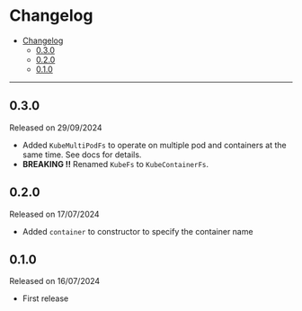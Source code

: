 # Changelog

- [Changelog](#changelog)
  - [0.3.0](#030)
  - [0.2.0](#020)
  - [0.1.0](#010)

---

## 0.3.0

Released on 29/09/2024

- Added `KubeMultiPodFs` to operate on multiple pod and containers at the same time. See docs for details.
- **BREAKING ‼️** Renamed `KubeFs` to `KubeContainerFs`.

## 0.2.0

Released on 17/07/2024

- Added `container` to constructor to specify the container name

## 0.1.0

Released on 16/07/2024

- First release
